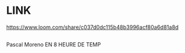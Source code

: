 # LINK
https://www.loom.com/share/c037d0dc115b48b3996acf80a6d81a8d


## 
Pascal Moreno
EN 8 HEURE DE TEMP